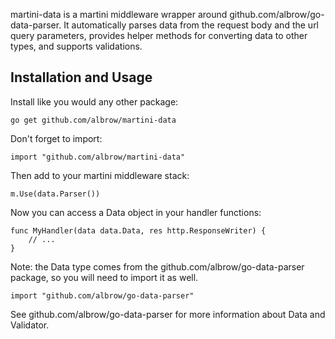 martini-data is a martini middleware wrapper around
github.com/albrow/go-data-parser. It automatically parses
data from the request body and the url query parameters,
provides helper methods for converting data to other types,
and supports validations.

Installation and Usage
----------------------

Install like you would any other package:
```
go get github.com/albrow/martini-data
```

Don't forget to import:
```
import "github.com/albrow/martini-data"
```

Then add to your martini middleware stack:
```
m.Use(data.Parser())
```

Now you can access a Data object in your handler functions:
```
func MyHandler(data data.Data, res http.ResponseWriter) {
	// ...
}
```

Note: the Data type comes from the github.com/albrow/go-data-parser
package, so you will need to import it as well.
```
import "github.com/albrow/go-data-parser"
```

See github.com/albrow/go-data-parser for more information about Data
and Validator.
